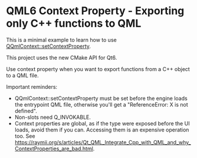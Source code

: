 # QML6 Context Property - Exporting only C++ functions to QML

This is a minimal example to learn how to use [QQmlContext::setContextProperty](https://doc.qt.io/qt-6/qqmlcontext.html#setContextProperty).

This project uses the new CMake API for Qt6.

Use context property when you want to export functions from a C++ object to a QML file.

Important reminders:

* QQmlContext::setContextProperty must be set before the engine loads the entrypoint QML file, otherwise you'll get a "ReferenceError: X is not defined".
* Non-slots need Q_INVOKABLE.
* Context properties are global, as if the type were exposed before the UI loads, avoid them if you can. Accessing them is an expensive operation too. See https://raymii.org/s/articles/Qt_QML_Integrate_Cpp_with_QML_and_why_ContextProperties_are_bad.html.
